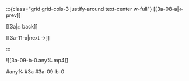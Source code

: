 :::{class="grid grid-cols-3 justify-around text-center w-full"}
[[3a-08-a|← prev]]

[[3a|⌂ back]]

[[3a-11-x|next →]]

:::

![[3a-09-b-0.any%.mp4]]

#any% #3a #3a-09-b-0